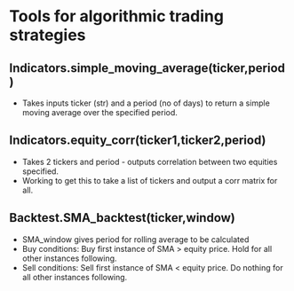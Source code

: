 # Tools for algorithmic trading strategies 

## Indicators.simple_moving_average(ticker,period)
*  Takes inputs ticker (str) and a period (no of days) to return a simple moving average over the specified period. 

## Indicators.equity_corr(ticker1,ticker2,period)
* Takes 2 tickers and period - outputs correlation between two equities specified.
* Working to get this to take a list of tickers and output a corr matrix for all. 

## Backtest.SMA_backtest(ticker,window)
*  SMA_window gives period for rolling average to be calculated 
*  Buy conditions: Buy first instance of SMA > equity price. Hold for all other instances following.
*  Sell conditions: Sell first instance of SMA < equity price. Do nothing for all other instances following. 
    

